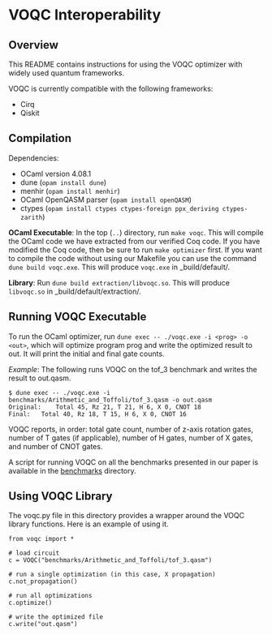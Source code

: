 # VOQC Interoperability

## Overview

This README contains instructions for using the VOQC optimizer with widely used quantum frameworks.

VOQC is currently compatible with the following frameworks:
* Cirq
* Qiskit




## Compilation

Dependencies:
  * OCaml version 4.08.1 
  * dune (`opam install dune`)
  * menhir (`opam install menhir`)
  * OCaml OpenQASM parser (`opam install openQASM`)
  * ctypes (`opam install ctypes ctypes-foreign ppx_deriving ctypes-zarith`)

**OCaml Executable**: In the top (`..`) directory, run `make voqc`. This will compile the OCaml code we have extracted from our verified Coq code. If you have modified the Coq code, then be sure to run `make optimizer` first. If you want to compile the code without using our Makefile you can use the command `dune build voqc.exe`. This will produce `voqc.exe` in _build/default/.

**Library**: Run `dune build extraction/libvoqc.so`. This will produce `libvoqc.so` in _build/default/extraction/.

## Running VOQC Executable

To run the OCaml optimizer, run `dune exec -- ./voqc.exe -i <prog> -o <out>`, which will optimize program prog and write the optimized result to out. It will print the initial and final gate counts.

*Example*: The following runs VOQC on the tof_3 benchmark and writes the result to out.qasm.
```
$ dune exec -- ./voqc.exe -i benchmarks/Arithmetic_and_Toffoli/tof_3.qasm -o out.qasm 
Original:	 Total 45, Rz 21, T 21, H 6, X 0, CNOT 18
Final:	 Total 40, Rz 18, T 15, H 6, X 0, CNOT 16
```
VOQC reports, in order: total gate count, number of z-axis rotation gates, number of T gates (if applicable), number of H gates, number of X gates, and number of CNOT gates.

A script for running VOQC on all the benchmarks presented in our paper is available in the [benchmarks](benchmarks) directory.

## Using VOQC Library

The voqc.py file in this directory provides a wrapper around the VOQC library functions. Here is an example of using it.

```
from voqc import *

# load circuit
c = VOQC("benchmarks/Arithmetic_and_Toffoli/tof_3.qasm")

# run a single optimization (in this case, X propagation)
c.not_propagation()

# run all optimizations
c.optimize()

# write the optimized file
c.write("out.qasm")
```



